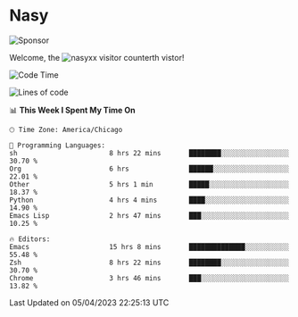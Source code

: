 # Nasy

<!--
<p align="center">
<img height="200" src="https://github-readme-stats.vercel.app/api?username=nasyxx&count_private=true&show_icons=true&theme=dracula&include_all_commits=true"/>
<img height="200" src="https://github-readme-stats.vercel.app/api/top-langs/?username=nasyxx&theme=dracula&hide=html,jupyter+notebook&count_private=true&show_icons=true"/>
</p>

  
----------------
-->

![Sponsor](https://img.shields.io/static/v1.svg?label=Sponsor&message=%E2%9D%A4&logo=GitHub&style=flat&color=pink)
 
Welcome, the ![nasyxx visitor counter](https://count.getloli.com/get/@nasyxx?theme=rule34)th vistor!
 
<!--START_SECTION:waka-->
![Code Time](http://img.shields.io/badge/Code%20Time-3%2C353%20hrs%2034%20mins-blue)

![Lines of code](https://img.shields.io/badge/From%20Hello%20World%20I%27ve%20Written-6.2%20million%20lines%20of%20code-blue)

📊 **This Week I Spent My Time On** 

```text
🕑︎ Time Zone: America/Chicago

💬 Programming Languages: 
sh                       8 hrs 22 mins       ████████░░░░░░░░░░░░░░░░░   30.70 % 
Org                      6 hrs               ██████░░░░░░░░░░░░░░░░░░░   22.01 % 
Other                    5 hrs 1 min         █████░░░░░░░░░░░░░░░░░░░░   18.37 % 
Python                   4 hrs 4 mins        ████░░░░░░░░░░░░░░░░░░░░░   14.90 % 
Emacs Lisp               2 hrs 47 mins       ███░░░░░░░░░░░░░░░░░░░░░░   10.25 % 

🔥 Editors: 
Emacs                    15 hrs 8 mins       ██████████████░░░░░░░░░░░   55.48 % 
Zsh                      8 hrs 22 mins       ████████░░░░░░░░░░░░░░░░░   30.70 % 
Chrome                   3 hrs 46 mins       ███░░░░░░░░░░░░░░░░░░░░░░   13.82 % 
```


 Last Updated on 05/04/2023 22:25:13 UTC
<!--END_SECTION:waka-->

<!-- ![visitors](https://visitor-badge.laobi.icu/badge?page_id=nasyxx.nasyxx) -->
